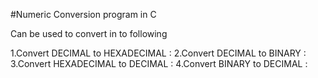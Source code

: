 #Numeric Conversion program in C

Can be used to convert in to following

1.Convert DECIMAL to HEXADECIMAL :
2.Convert DECIMAL to BINARY :
3.Convert HEXADECIMAL to DECIMAL :
4.Convert BINARY to DECIMAL :